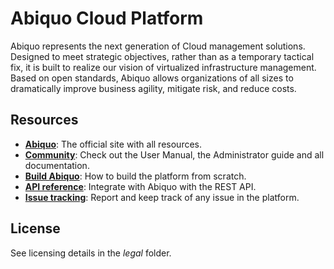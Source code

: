 Abiquo Cloud Platform
=====================

Abiquo represents the next generation of Cloud management solutions. Designed to meet strategic 
objectives, rather than as a temporary tactical fix, it is built to realize our vision of virtualized
infrastructure management. Based on open standards, Abiquo allows organizations of all sizes to 
dramatically improve business agility, mitigate risk, and reduce costs.


Resources
---------

* **[Abiquo](http://www.abiquo.com)**: The official site with all resources.
* **[Community](http://community.abiquo.com)**: Check out the User Manual, the Administrator guide and all documentation.
* **[Build Abiquo](http://community.abiquo.com/display/ABI18/Build+and+deploy+Abiquo+Platform)**: How to build the platform from scratch.
* **[API reference]( http://community.abiquo.com/display/ABI18/Abiquo%27s+API)**: Integrate with Abiquo with the REST API.
* **[Issue tracking](http://jira.abiquo.com)**: Report and keep track of any issue in the platform.


License
-------

See licensing details in the *legal* folder.

